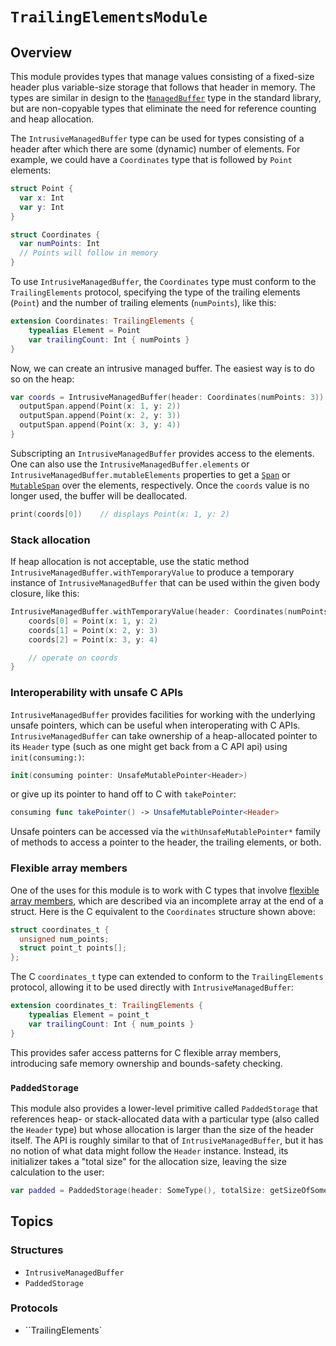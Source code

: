 # ``TrailingElementsModule``

## Overview

This module provides types that manage values consisting of a fixed-size header
plus variable-size storage that follows that header in memory. The types are
similar in design to the [`ManagedBuffer`](https://developer.apple.com/documentation/swift/managedbuffer) type in the standard library, but are non-copyable types that eliminate the need for reference counting and heap allocation.


The ``IntrusiveManagedBuffer`` type can be used for types consisting of a header after which there are some (dynamic) number of elements. For example, we could have a `Coordinates` type that is followed by `Point` elements:

```swift
struct Point {
  var x: Int
  var y: Int
}

struct Coordinates {
  var numPoints: Int
  // Points will follow in memory
}
```

To use ``IntrusiveManagedBuffer``, the `Coordinates` type must conform to the
``TrailingElements`` protocol, specifying the type of the trailing elements (`Point`) and the number of trailing elements (`numPoints`), like this:

```swift
extension Coordinates: TrailingElements {
    typealias Element = Point
    var trailingCount: Int { numPoints }
}
```

Now, we can create an intrusive managed buffer. The easiest way is to do so on the heap:

```swift
var coords = IntrusiveManagedBuffer(header: Coordinates(numPoints: 3)) { outputSpan in 
  outputSpan.append(Point(x: 1, y: 2))
  outputSpan.append(Point(x: 2, y: 3))
  outputSpan.append(Point(x: 3, y: 4))
}
```

Subscripting an ``IntrusiveManagedBuffer`` provides access to the elements. One can also use the ``IntrusiveManagedBuffer.elements`` or ``IntrusiveManagedBuffer.mutableElements`` properties to get a [`Span`](https://developer.apple.com/documentation/swift/span) or [`MutableSpan`](https://developer.apple.com/documentation/swift/mutablespan) over the elements, respectively. Once the `coords` value is no longer used, the buffer will be deallocated.

```swift
print(coords[0])    // displays Point(x: 1, y: 2)
```

### Stack allocation
If heap allocation is not acceptable, use the static method ``IntrusiveManagedBuffer.withTemporaryValue`` to produce a temporary instance of ``IntrusiveManagedBuffer`` that can be used within the given body closure, like this:

```swift
IntrusiveManagedBuffer.withTemporaryValue(header: Coordinates(numPoints: 3), repeating: Point(x: 0, y: 0)) { coords in
    coords[0] = Point(x: 1, y: 2)
    coords[1] = Point(x: 2, y: 3)
    coords[2] = Point(x: 3, y: 4)

    // operate on coords
}
```

### Interoperability with unsafe C APIs
``IntrusiveManagedBuffer`` provides facilities for working with the underlying unsafe pointers, which can be useful when interoperating with C APIs. ``IntrusiveManagedBuffer`` can take ownership of a heap-allocated pointer to its `Header` type (such as one might get back from a C API api) using `init(consuming:)`:

```swift
init(consuming pointer: UnsafeMutablePointer<Header>)
```

or give up its pointer to hand off to C with `takePointer`:

```swift
consuming func takePointer() -> UnsafeMutablePointer<Header>
```

Unsafe pointers can be accessed via the `withUnsafeMutablePointer*` family of methods to access a pointer to the header, the trailing elements, or both.

### Flexible array members
One of the uses for this module is to work with C types that involve [flexible array members](https://en.wikipedia.org/wiki/Flexible_array_member), which are described via an incomplete array at the end of a struct. Here is the C equivalent to the `Coordinates` structure shown above:

```c
struct coordinates_t {
  unsigned num_points;
  struct point_t points[];
};
```

The C `coordinates_t` type can extended to conform to the ``TrailingElements`` protocol, allowing it to be used directly with ``IntrusiveManagedBuffer``:

```swift
extension coordinates_t: TrailingElements {
    typealias Element = point_t
    var trailingCount: Int { num_points }
}
```

This provides safer access patterns for C flexible array members, introducing safe memory ownership and bounds-safety checking.

### ``PaddedStorage``

This module also provides a lower-level primitive called ``PaddedStorage`` that references heap- or stack-allocated data with a particular type (also called the `Header` type) but whose allocation is larger than the size of the header itself. The API is roughly similar to that of ``IntrusiveManagedBuffer``, but it has no notion of what data might follow the `Header` instance. Instead, its initializer takes a "total size" for the allocation size, leaving the size calculation to the user:

```swift
var padded = PaddedStorage(header: SomeType(), totalSize: getSizeOfSomeTypeWithPadding())
```

## Topics

### Structures

- ``IntrusiveManagedBuffer``
- ``PaddedStorage``

### Protocols
- ``TrailingElements`
